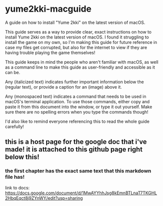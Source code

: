 # yume2kki-macguide
A guide on how to install "Yume 2kki" on the latest version of macOS.

This guide serves as a way to provide clear, exact instructions on how to install Yume 2kki on the latest version of macOS. I found it struggling to install the game on my own, so I'm making this guide for future reference in case my files get corrupted, but also for the internet to view if they are having trouble playing the game themselves! 

This guide keeps in mind the people who aren't familiar with macOS, as well as a command line to make this guide as user-friendly and accessible as it can be.

Any (italicized text) indicates further important information below the (regular text), or provide a caption for an (image) above it.

Any (monospaced text) indicates a command that needs to be used in macOS's terminal application. To use those commands, either copy and paste it from this document into the window, or type it out yourself. Make sure there are no spelling errors when you type the commands though!

I'd also like to remind everyone referencing this to read the whole guide carefully! 

## this is a host page for the google doc that i've made! it is attached to this github page right below this!
### the first chapter has the exact same text that this markdown file has!

link to docs: https://docs.google.com/document/d/1MwAYYhhJsg8kEmnBTLnaT7TKGHL2HbqEqct8j9ZYnWY/edit?usp=sharing

